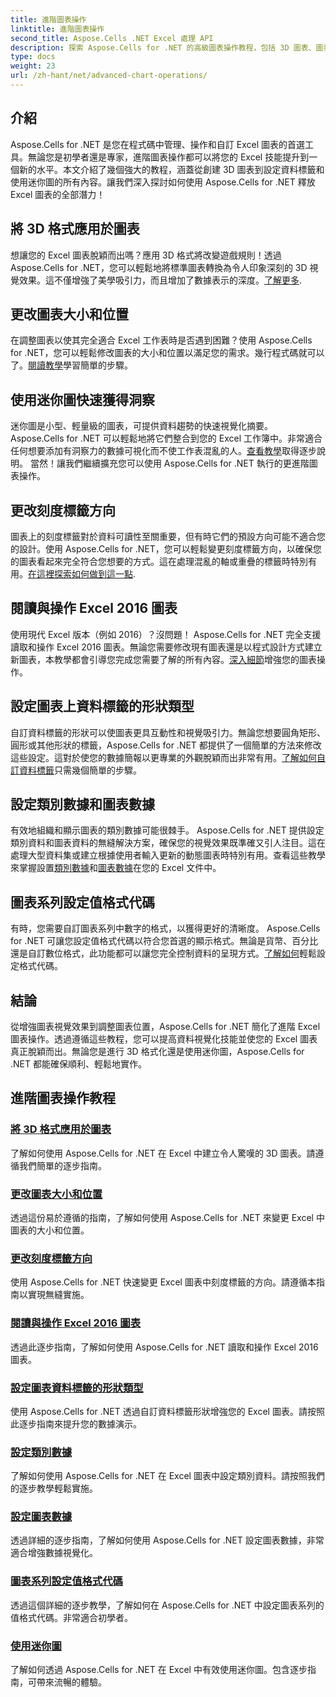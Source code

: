 ```yaml
---
title: 進階圖表操作
linktitle: 進階圖表操作
second_title: Aspose.Cells .NET Excel 處理 API
description: 探索 Aspose.Cells for .NET 的高級圖表操作教程，包括 3D 圖表、圖表大小調整、刻度標籤等，以及易於遵循的指南。
type: docs
weight: 23
url: /zh-hant/net/advanced-chart-operations/
---
```

## 介紹

Aspose.Cells for .NET 是您在程式碼中管理、操作和自訂 Excel 圖表的首選工具。無論您是初學者還是專家，進階圖表操作都可以將您的 Excel 技能提升到一個新的水平。本文介紹了幾個強大的教程，涵蓋從創建 3D 圖表到設定資料標籤和使用迷你圖的所有內容。讓我們深入探討如何使用 Aspose.Cells for .NET 釋放 Excel 圖表的全部潛力！

## 將 3D 格式應用於圖表

想讓您的 Excel 圖表脫穎而出嗎？應用 3D 格式將改變遊戲規則！透過 Aspose.Cells for .NET，您可以輕鬆地將標準圖表轉換為令人印象深刻的 3D 視覺效果。這不僅增強了美學吸引力，而且增加了數據表示的深度。[了解更多](./apply-3d-format-to-chart/).

## 更改圖表大小和位置

在調整圖表以使其完全適合 Excel 工作表時是否遇到困難？使用 Aspose.Cells for .NET，您可以輕鬆修改圖表的大小和位置以滿足您的需求。幾行程式碼就可以了。[閱讀教學](./change-chart-size-and-position/)學習簡單的步驟。

## 使用迷你圖快速獲得洞察

迷你圖是小型、輕量級的圖表，可提供資料趨勢的快速視覺化摘要。 Aspose.Cells for .NET 可以輕鬆地將它們整合到您的 Excel 工作簿中。非常適合任何想要添加有洞察力的數據可視化而不使工作表混亂的人。[查看教學](./using-sparklines/)取得逐步說明。
當然！讓我們繼續擴充您可以使用 Aspose.Cells for .NET 執行的更進階圖表操作。

## 更改刻度標籤方向

圖表上的刻度標籤對於資料可讀性至關重要，但有時它們的預設方向可能不適合您的設計。使用 Aspose.Cells for .NET，您可以輕鬆變更刻度標籤方向，以確保您的圖表看起來完全符合您想要的方式。這在處理混亂的軸或重疊的標籤時特別有用。[在這裡探索如何做到這一點](./change-tick-label-direction/).

## 閱讀與操作 Excel 2016 圖表

使用現代 Excel 版本（例如 2016）？沒問題！ Aspose.Cells for .NET 完全支援讀取和操作 Excel 2016 圖表。無論您需要修改現有圖表還是以程式設計方式建立新圖表，本教學都會引導您完成您需要了解的所有內容。[深入細節](./read-and-manipulate-excel-2016-charts/)增強您的圖表操作。

## 設定圖表上資料標籤的形狀類型

自訂資料標籤的形狀可以使圖表更具互動性和視覺吸引力。無論您想要圓角矩形、圓形或其他形狀的標籤，Aspose.Cells for .NET 都提供了一個簡單的方法來修改這些設定。這對於使您的數據簡報以更專業的外觀脫穎而出非常有用。[了解如何自訂資料標籤](./set-shape-type-of-data-labels-of-chart/)只需幾個簡單的步驟。

## 設定類別數據和圖表數據

有效地組織和顯示圖表的類別數據可能很棘手。 Aspose.Cells for .NET 提供設定類別資料和圖表資料的無縫解決方案，確保您的視覺效果既準確又引人注目。這在處理大型資料集或建立根據使用者輸入更新的動態圖表時特別有用。查看這些教學來掌握設置[類別數據](./setting-category-data/)和[圖表數據](./setting-chart-data/)在您的 Excel 文件中。

## 圖表系列設定值格式代碼

有時，您需要自訂圖表系列中數字的格式，以獲得更好的清晰度。 Aspose.Cells for .NET 可讓您設定值格式代碼以符合您首選的顯示格式。無論是貨幣、百分比還是自訂數位格式，此功能都可以讓您完全控制資料的呈現方式。[了解如何](./set-values-format-code-of-chart-series/)輕鬆設定格式代碼。

## 結論

從增強圖表視覺效果到調整圖表位置，Aspose.Cells for .NET 簡化了進階 Excel 圖表操作。透過遵循這些教程，您可以提高資料視覺化技能並使您的 Excel 圖表真正脫穎而出。無論您是進行 3D 格式化還是使用迷你圖，Aspose.Cells for .NET 都能確保順利、輕鬆地實作。

## 進階圖表操作教程
### [將 3D 格式應用於圖表](./apply-3d-format-to-chart/)
了解如何使用 Aspose.Cells for .NET 在 Excel 中建立令人驚嘆的 3D 圖表。請遵循我們簡單的逐步指南。
### [更改圖表大小和位置](./change-chart-size-and-position/)
透過這份易於遵循的指南，了解如何使用 Aspose.Cells for .NET 來變更 Excel 中圖表的大小和位置。
### [更改刻度標籤方向](./change-tick-label-direction/)
使用 Aspose.Cells for .NET 快速變更 Excel 圖表中刻度標籤的方向。請遵循本指南以實現無縫實施。
### [閱讀與操作 Excel 2016 圖表](./read-and-manipulate-excel-2016-charts/)
透過此逐步指南，了解如何使用 Aspose.Cells for .NET 讀取和操作 Excel 2016 圖表。
### [設定圖表資料標籤的形狀類型](./set-shape-type-of-data-labels-of-chart/)
使用 Aspose.Cells for .NET 透過自訂資料標籤形狀增強您的 Excel 圖表。請按照此逐步指南來提升您的數據演示。
### [設定類別數據](./setting-category-data/)
了解如何使用 Aspose.Cells for .NET 在 Excel 圖表中設定類別資料。請按照我們的逐步教學輕鬆實施。
### [設定圖表數據](./setting-chart-data/)
透過詳細的逐步指南，了解如何使用 Aspose.Cells for .NET 設定圖表數據，非常適合增強數據視覺化。
### [圖表系列設定值格式代碼](./set-values-format-code-of-chart-series/)
透過這個詳細的逐步教學，了解如何在 Aspose.Cells for .NET 中設定圖表系列的值格式代碼。非常適合初學者。
### [使用迷你圖](./using-sparklines/)
了解如何透過 Aspose.Cells for .NET 在 Excel 中有效使用迷你圖。包含逐步指南，可帶來流暢的體驗。